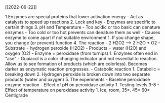 [[2022-09-22]]

1.Enzymes are special proteins that lower activation energy
	- Act as catalysts to speed up reactions
2. Lock and key
	- Enzymes are specific to certain things
3. pH and Temperature
	- Too acidic or too basic can denature enzymes
	- Too cold or too hot prevents can denature them as well
	- Causes enzyme to come apart if not suitable environment
		1. If you change shape, you change (or prevent) function
4. The reaction
	- 2 H2O2 --> 2 H2O + O2
	- Substrate = hydrogen peroxide (H2O2)
	- Products = water (H2O) and oxygen (O2)
	- Enzyme = peroxidase (from turnips)
		1. Enzymes often end in "ase"
	- Guaiacol is a color changing indicator and not essential to reaction. Allow us to see formation of products (which are colorless). Becomes darker as enzymatic reaction progresses.
	- Catabolic reaction
		1. Catabolic = breaking down
		2. Hydrogen peroxide is broken down into two separate products (water and oxygen)
5. The experiments
	- Baseline peroxidase enzyme reaction
	- Effect of pH on peroxidase activity
		1. Testing levels 3-8 
	- Effect of temperature on peroxidase activity
		1. Ice, room, 35*, 45* 60* Centigrade